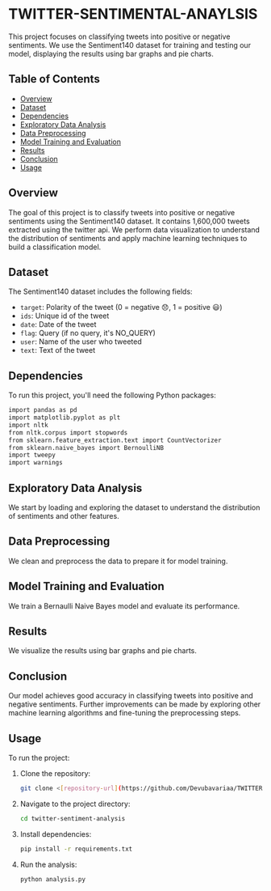 # TWITTER-SENTIMENTAL-ANAYLSIS

This project focuses on classifying tweets into positive or negative sentiments. We use the Sentiment140 dataset for training and testing our model, displaying the results using bar graphs and pie charts.

## Table of Contents
- [Overview](#overview)
- [Dataset](#dataset)
- [Dependencies](#dependencies)
- [Exploratory Data Analysis](#exploratory-data-analysis)
- [Data Preprocessing](#data-preprocessing)
- [Model Training and Evaluation](#model-training-and-evaluation)
- [Results](#results)
- [Conclusion](#conclusion)
- [Usage](#usage)

## Overview
The goal of this project is to classify tweets into positive or negative sentiments using the Sentiment140 dataset.  It contains 1,600,000 tweets extracted using the twitter api. We perform data visualization to understand the distribution of sentiments and apply machine learning techniques to build a classification model.

## Dataset
The Sentiment140 dataset includes the following fields:
- `target`: Polarity of the tweet (0 = negative 😞, 1 = positive 😃)
- `ids`: Unique id of the tweet
- `date`: Date of the tweet
- `flag`: Query (if no query, it's NO_QUERY)
- `user`: Name of the user who tweeted
- `text`: Text of the tweet

## Dependencies
To run this project, you'll need the following Python packages:
```sh
import pandas as pd
import matplotlib.pyplot as plt
import nltk
from nltk.corpus import stopwords
from sklearn.feature_extraction.text import CountVectorizer
from sklearn.naive_bayes import BernoulliNB
import tweepy
import warnings
```
## Exploratory Data Analysis
We start by loading and exploring the dataset to understand the distribution of sentiments and other features.

## Data Preprocessing
We clean and preprocess the data to prepare it for model training.

## Model Training and Evaluation
We train a Bernaulli Naive Bayes model and evaluate its performance.

## Results
We visualize the results using bar graphs and pie charts.

## Conclusion
Our model achieves good accuracy in classifying tweets into positive and negative sentiments. Further improvements can be made by exploring other machine learning algorithms and fine-tuning the preprocessing steps.

## Usage
To run the project:

1. Clone the repository: 
    ```sh
    git clone <[repository-url](https://github.com/Devubavariaa/TWITTER-SENTIMENTAL-ANAYLSIS)>
    ```
2. Navigate to the project directory: 
    ```sh
    cd twitter-sentiment-analysis
    ```
3. Install dependencies: 
    ```sh
    pip install -r requirements.txt
    ```
4. Run the analysis: 
    ```sh
    python analysis.py
    ```
